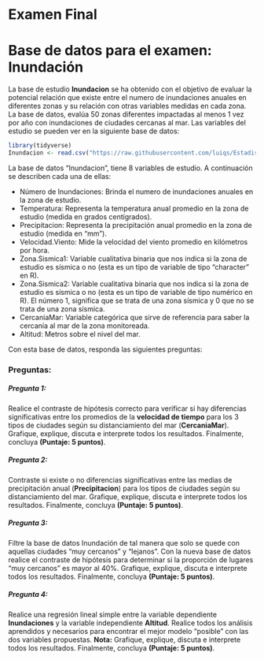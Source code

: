Examen Final
================

# Base de datos para el examen: Inundación

La base de estudio **Inundacion** se ha obtenido con el objetivo de
evaluar la potencial relación que existe entre el numero de inundaciones
anuales en diferentes zonas y su relación con otras variables medidas en
cada zona. La base de datos, evalúa 50 zonas diferentes impactadas al
menos 1 vez por año con inundaciones de ciudades cercanas al mar. Las
variables del estudio se pueden ver en la siguiente base de datos:

``` r
library(tidyverse)
Inundacion <- read.csv("https://raw.githubusercontent.com/luiqs/Estadistica-Aplicada/main/PDB/Inundacion.csv")
```

La base de datos “Inundacion”, tiene 8 variables de estudio. A
continuación se describen cada una de ellas:

-   Número de Inundaciones: Brinda el numero de inundaciones anuales en
    la zona de estudio.
-   Temperatura: Representa la temperatura anual promedio en la zona de
    estudio (medida en grados centígrados).
-   Precipitacion: Representa la precipitación anual promedio en la zona
    de estudio (medida en “mm”).
-   Velocidad.Viento: Mide la velocidad del viento promedio en
    kilómetros por hora.
-   Zona.Sismica1: Variable cualitativa binaria que nos indica si la
    zona de estudio es sísmica o no (esta es un tipo de variable de tipo
    “character” en R).
-   Zona.Sismica2: Variable cualitativa binaria que nos indica si la
    zona de estudio es sísmica o no (esta es un tipo de variable de tipo
    numérico en R). El número 1, significa que se trata de una zona
    sísmica y 0 que no se trata de una zona sísmica.
-   CercaniaMar: Variable categórica que sirve de referencia para saber
    la cercanía al mar de la zona monitoreada.
-   Altitud: Metros sobre el nivel del mar.

Con esta base de datos, responda las siguientes preguntas:

### Preguntas:

##### Pregunta 1:

Realice el contraste de hipótesis correcto para verificar si hay
diferencias significativas entre los promedios de la **velocidad de
tiempo** para los 3 tipos de ciudades según su distanciamiento del mar
(**CercaniaMar**). Grafique, explique, discuta e interprete todos los
resultados. Finalmente, concluya **(Puntaje: 5 puntos)**.

##### Pregunta 2:

Contraste si existe o no diferencias significativas entre las medias de
precipitación anual (**Precipitacion**) para los tipos de ciudades según
su distanciamiento del mar. Grafique, explique, discuta e interprete
todos los resultados. Finalmente, concluya **(Puntaje: 5 puntos)**.

##### Pregunta 3:

Filtre la base de datos Inundación de tal manera que solo se quede con
aquellas ciudades “muy cercanos” y “lejanos”. Con la nueva base de datos
realice el contraste de hipótesis para determinar si la proporción de
lugares “muy cercanos” es mayor al 40%. Grafique, explique, discuta e
interprete todos los resultados. Finalmente, concluya **(Puntaje: 5
puntos)**.

##### Pregunta 4:

Realice una regresión lineal simple entre la variable dependiente
**Inundaciones** y la variable independiente **Altitud**. Realice todos
los análisis aprendidos y necesarios para encontrar el mejor modelo
“posible” con las dos variables propuestas. **Nota:** Grafique,
explique, discuta e interprete todos los resultados. Finalmente,
concluya **(Puntaje: 5 puntos)**.
